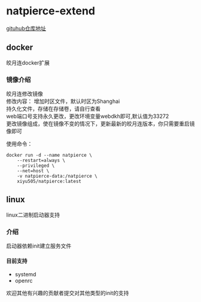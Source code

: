 # natpierce-extend
[gituhub仓库地址](https://github.com/Lyiyeyulongwu/natpierce-extend "https://github.com/Lyiyeyulongwu/natpierce-extend")

## docker
皎月连docker扩展
### 镜像介绍
皎月连修改镜像  
修改内容： 
增加时区文件，默认时区为Shanghai   
持久化文件，存储在存储卷，请自行查看  
web端口号支持永久更改，更改环境变量webdkh即可,默认值为33272  
更改镜像组成，使在镜像不变的情况下，更新最新的皎月连版本，你只需要重启镜像即可  

使用命令：  
```
docker run -d --name natpierce \
    --restart=always \
    --privileged \
    --net=host \
    -v natpierce-data:/natpierce \
    xiyu505/natpierce:latest  
```    
## linux
linux二进制启动器支持
### 介绍
启动器依赖init建立服务文件  
#### 目前支持  
* systemd
* openrc  

欢迎其他有兴趣的贡献者提交对其他类型的init的支持
